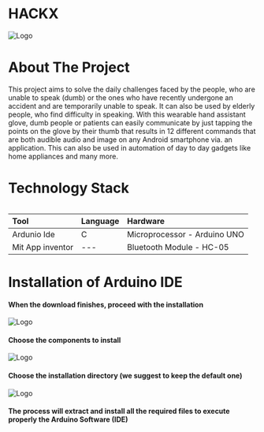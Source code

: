 # HACKX

![Logo](https://www.spsvithackx.com/static/images/hack.png) 


# About The Project
This project aims to solve the daily challenges faced by the people, who are unable to speak (dumb) or the ones who have recently undergone an accident and are temporarily unable to speak. It can also be used by elderly people, who find difficulty in speaking.
With this wearable hand assistant glove, dumb people or patients can easily communicate by just tapping the points on the glove by their thumb that results in 12 different commands that are both audible audio and image on any Android smartphone via. an application. This can also be used in automation of day to day gadgets like home appliances and many more.

# Technology Stack
```
```

|    Tool   |  Language|  Hardware     |
| :-------- | :------- | :------------------------- |
|Ardunio Ide| C |  Microprocessor - Arduino UNO |
|Mit App inventor|  --- | Bluetooth Module - HC-05             |

# Installation of Arduino IDE

#### When the download finishes, proceed with the installation
![Logo](
https://www.arduino.cc/wiki/static/33f20406f68c5707052471d78a90a5c6/9cb4e/DRV_Capture1.png
)
#### Choose the components to install

![Logo](https://www.arduino.cc/wiki/static/12311f50263afe3f12349d932fdeb3f5/9cb4e/DRV_Capture2.png
)

#### Choose the installation directory (we suggest to keep the default one)

 ![Logo](https://www.arduino.cc/wiki/static/02501558f5cba4564376f0bb8adfcf01/ade6e/DRV_Capture3.png
)
#### The process will extract and install all the required files to execute properly the Arduino Software (IDE)

### 
